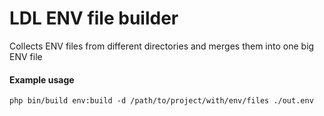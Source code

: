 # LDL ENV file builder

Collects ENV files from different directories and merges them into one big ENV file

#### Example usage

```
php bin/build env:build -d /path/to/project/with/env/files ./out.env
```